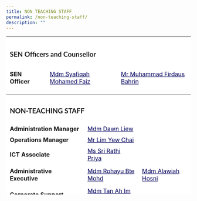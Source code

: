 ```yaml
---
title: NON TEACHING STAFF
permalink: /non-teaching-staff/
description: ""
---
```


<table style="box-sizing: inherit; border-collapse: collapse; border-spacing: 0px; max-width: 100%; height: 142px; width: 867.995px; background-color: rgb(255, 255, 255);" cellpadding="0" cellspacing="0" width="100%" border="0" class="inner-table"><tbody style="box-sizing: inherit;"><tr style="box-sizing: inherit; background: rgb(255, 255, 255); height: 86px;"><td style="box-sizing: inherit; padding: 5px 10px; height: 86px; background-color: rgb(255, 255, 255);" height="20" colspan="3" class="xl65"><h3 style="box-sizing: inherit; font-family: Lato, sans-serif;"><strong style="box-sizing: inherit; font-weight: bold;">SEN Officers and Counsellor</strong></h3></td></tr><tr style="box-sizing: inherit; background: rgb(230, 230, 230);"><td style="box-sizing: inherit; padding: 5px 10px; background-color: rgb(255, 255, 255);"><strong style="box-sizing: inherit; font-weight: bold;"><b style="box-sizing: inherit; font-weight: bold;">SEN Officer</b></strong></td><td style="box-sizing: inherit; padding: 5px 10px; background-color: rgb(255, 255, 255);"><a style="box-sizing: inherit; background-color: transparent; transition: all 0.25s ease-in-out 0s; text-decoration: underline; color: rgb(1, 0, 91);" href="mailto:syafiqah_mohamed_faiz@moe.edu.sg" title="[GMCP] Compose a new mail to Ms Syafiqah Mohamed Faiz">Mdm Syafiqah Mohamed Faiz</a></td><td style="box-sizing: inherit; padding: 5px 10px; background-color: rgb(255, 255, 255);"><a style="box-sizing: inherit; background-color: transparent; transition: all 0.25s ease-in-out 0s; text-decoration: underline; color: rgb(1, 0, 91);" href="mailto:muhammad_firdaus_bahrin@moe.edu.sg">Mr Muhammad Firdaus Bahrin</a></td></tr><tr style="box-sizing: inherit; background: rgb(255, 255, 255); height: 22px;"><td style="box-sizing: inherit; padding: 5px 10px; height: 22px; background-color: rgb(255, 255, 255);" height="20"><strong style="box-sizing: inherit; font-weight: bold;">Counsellor</strong></td><td style="box-sizing: inherit; padding: 5px 10px; height: 22px; background-color: rgb(255, 255, 255);"><a style="box-sizing: inherit; background-color: transparent; transition: all 0.25s ease-in-out 0s; text-decoration: underline; color: rgb(1, 0, 91);" href="https://yunengpri.moe.edu.sg/staff-information/poon_kah_lai_dora@moe.edu.sg">Ms Poon Kah Lai Dora</a></td><td style="box-sizing: inherit; padding: 5px 10px; background-color: rgb(255, 255, 255);">&nbsp;</td></tr></tbody></table>

<table style="box-sizing: inherit; border-collapse: collapse; border-spacing: 0px; max-width: 100%; height: 272px; width: 867.995px; background-color: rgb(255, 255, 255);" cellpadding="0" cellspacing="0" width="100%" border="0" class="inner-table"><tbody style="box-sizing: inherit;"><tr style="box-sizing: inherit; background: rgb(255, 255, 255); height: 22px;"><td style="box-sizing: inherit; padding: 5px 10px; height: 22px; width: 867.995px; background-color: rgb(255, 255, 255);" colspan="3" class="xl65"><h3 style="box-sizing: inherit; font-family: Lato, sans-serif;"><strong style="box-sizing: inherit; font-weight: bold;">NON-TEACHING STAFF</strong></h3></td></tr><tr style="box-sizing: inherit; background: rgb(230, 230, 230); height: 22px;"><td style="box-sizing: inherit; padding: 5px 10px; height: 22px; width: 349.049px; background-color: rgb(255, 255, 255);"><strong style="box-sizing: inherit; font-weight: bold;">Administration Manager</strong></td><td style="box-sizing: inherit; padding: 5px 10px; height: 22px; width: 265.156px; background-color: rgb(255, 255, 255);"><a style="box-sizing: inherit; background-color: transparent; transition: all 0.25s ease-in-out 0s; text-decoration: underline; color: rgb(1, 0, 91);" href="mailto:liew_siew_meng@schools.gov.sg">Mdm Dawn Liew</a></td><td style="box-sizing: inherit; padding: 5px 10px; height: 22px; width: 253.789px; background-color: rgb(255, 255, 255);">&nbsp;</td></tr><tr style="box-sizing: inherit; background: rgb(255, 255, 255); height: 28px;"><td style="box-sizing: inherit; padding: 5px 10px; width: 349.049px; height: 28px; background-color: rgb(255, 255, 255);"><strong style="box-sizing: inherit; font-weight: bold;">Operations Manager</strong></td><td style="box-sizing: inherit; padding: 5px 10px; width: 265.156px; height: 28px; background-color: rgb(255, 255, 255);"><a style="box-sizing: inherit; background-color: transparent; transition: all 0.25s ease-in-out 0s; text-decoration: underline; color: rgb(1, 0, 91);" href="mailto:lim_yew_chai@moe.edu.sg" title="[GMCP] Compose a new mail to Mr Lim Yew Chai">Mr Lim Yew Chai</a></td><td style="box-sizing: inherit; padding: 5px 10px; width: 253.789px; height: 28px; background-color: rgb(255, 255, 255);">&nbsp;</td></tr><tr style="box-sizing: inherit; background: rgb(230, 230, 230); height: 22px;"><td style="box-sizing: inherit; padding: 5px 10px; height: 22px; width: 349.049px; background-color: rgb(255, 255, 255);"><strong style="box-sizing: inherit; font-weight: bold;">ICT Associate</strong></td><td style="box-sizing: inherit; padding: 5px 10px; height: 22px; width: 265.156px; background-color: rgb(255, 255, 255);"><a style="box-sizing: inherit; background-color: transparent; transition: all 0.25s ease-in-out 0s; text-decoration: underline; color: rgb(1, 0, 91);"><span style="box-sizing: inherit;" id="cloakec7acc5fc8769e439c3b7d1cc6fe9cb3">Ms Sri Rathi Priya</span></a></td><td style="box-sizing: inherit; padding: 5px 10px; height: 22px; width: 253.789px; background-color: rgb(255, 255, 255);"><span style="box-sizing: inherit;" id="cloak2e43ee29986c0dec3f7d00e504f08f06">&nbsp;</span></td></tr><tr style="box-sizing: inherit; background: rgb(255, 255, 255); height: 59px;"><td style="box-sizing: inherit; padding: 5px 10px; height: 59px; width: 349.049px; background-color: rgb(255, 255, 255);"><strong style="box-sizing: inherit; font-weight: bold;">Administrative Executive</strong></td><td style="box-sizing: inherit; padding: 5px 10px; height: 59px; width: 265.156px; background-color: rgb(255, 255, 255);"><a style="box-sizing: inherit; background-color: transparent; transition: all 0.25s ease-in-out 0s; text-decoration: underline; color: rgb(1, 0, 91);" href="mailto:rohayu_mohamad@schools.gov.sg" title="[GMCP] Compose a new mail to Mdm Rohayu Bte Mohamad">Mdm Rohayu Bte Mohd</a></td><td style="box-sizing: inherit; padding: 5px 10px; height: 59px; width: 253.789px; background-color: rgb(255, 255, 255);"><a style="box-sizing: inherit; background-color: transparent; transition: all 0.25s ease-in-out 0s; text-decoration: underline; color: rgb(1, 0, 91);" href="mailto:alawiah_hosni@moe.edu.sg">Mdm Alawiah Hosni</a></td></tr><tr style="box-sizing: inherit; background: rgb(230, 230, 230); height: 43px;"><td style="box-sizing: inherit; padding: 5px 10px; height: 43px; width: 349.049px; background-color: rgb(255, 255, 255);"><strong style="box-sizing: inherit; font-weight: bold;">Corporate Support Officers (CSO)<br style="box-sizing: inherit;"><br style="box-sizing: inherit;"></strong></td><td style="box-sizing: inherit; padding: 5px 10px; height: 43px; width: 265.156px; background-color: rgb(255, 255, 255);"><a style="box-sizing: inherit; background-color: transparent; transition: all 0.25s ease-in-out 0s; text-decoration: underline; color: rgb(1, 0, 91);" href="mailto:tan_ah_im_wendy@moe.edu.sg" title="[GMCP] Compose a new mail to Mdm Tan Ah Im Wendy">Mdm Tan Ah Im Wendy</a><br style="box-sizing: inherit;"><a style="box-sizing: inherit; background-color: transparent; transition: all 0.25s ease-in-out 0s; text-decoration: underline; color: rgb(1, 0, 91);" href="mailto:wang_mei_ann@moe.edu.sg">Ms Wang Mei Ann</a></td><td style="box-sizing: inherit; padding: 5px 10px; height: 43px; width: 253.789px; background-color: rgb(255, 255, 255);"><a style="box-sizing: inherit; background-color: transparent; transition: all 0.25s ease-in-out 0s; text-decoration: underline; color: rgb(1, 0, 91);" href="mailto:alicia_tan_ee_kia@moe.edu.sg">Ms Alicia Tan</a><br style="box-sizing: inherit;"><br style="box-sizing: inherit;"></td></tr><tr style="box-sizing: inherit; background: rgb(255, 255, 255); height: 10px;"><td style="box-sizing: inherit; padding: 5px 10px; height: 10px; width: 349.049px; background-color: rgb(255, 255, 255);"><strong style="box-sizing: inherit; font-weight: bold;">Operations Support Officers (OSO)<br style="box-sizing: inherit;"><br style="box-sizing: inherit;"><br style="box-sizing: inherit;"><br style="box-sizing: inherit;"></strong></td><td style="box-sizing: inherit; padding: 5px 10px; height: 10px; width: 265.156px; background-color: rgb(255, 255, 255);"><p style="box-sizing: inherit; font-size: 1em;">Mr Chua Tian Seng<br style="box-sizing: inherit;">Mdm Lee Seok Khim<br style="box-sizing: inherit;">Mr Lam Yong Joon<br style="box-sizing: inherit;">Mr Ong Tiam Chai</p></td><td style="box-sizing: inherit; padding: 5px 10px; height: 10px; width: 253.789px; background-color: rgb(255, 255, 255);"><p style="box-sizing: inherit; font-size: 1em;"><br style="box-sizing: inherit;"><br style="box-sizing: inherit;"></p></td></tr><tr style="box-sizing: inherit; background: rgb(230, 230, 230); height: 22px;"><td style="box-sizing: inherit; padding: 5px 10px; height: 22px; width: 349.049px; background-color: rgb(255, 255, 255);"><strong style="box-sizing: inherit; font-weight: bold;">Printing Assistant</strong></td><td style="box-sizing: inherit; padding: 5px 10px; height: 22px; width: 265.156px; background-color: rgb(255, 255, 255);">Mdm B. Kartiany</td><td style="box-sizing: inherit; padding: 5px 10px; height: 22px; width: 253.789px; background-color: rgb(255, 255, 255);">&nbsp;</td></tr><tr style="box-sizing: inherit; background: rgb(255, 255, 255); height: 22px;"><td style="box-sizing: inherit; padding: 5px 10px; height: 22px; width: 349.049px; background-color: rgb(255, 255, 255);"><strong style="box-sizing: inherit; font-weight: bold;">Desktop Engineer (DE)</strong></td><td style="box-sizing: inherit; padding: 5px 10px; height: 22px; width: 265.156px; background-color: rgb(255, 255, 255);">Mr Shammi Dominic</td><td style="box-sizing: inherit; padding: 5px 10px; height: 22px; width: 253.789px; background-color: rgb(255, 255, 255);">&nbsp;</td></tr><tr style="box-sizing: inherit; background: rgb(230, 230, 230); height: 22px;"><td style="box-sizing: inherit; padding: 5px 10px; height: 22px; width: 349.049px; background-color: rgb(255, 255, 255);"><strong style="box-sizing: inherit; font-weight: bold;">Science Lab Assistant</strong></td><td style="box-sizing: inherit; padding: 5px 10px; height: 22px; width: 265.156px; background-color: rgb(255, 255, 255);">Mdm Faridah Binte Husin</td><td style="box-sizing: inherit; padding: 5px 10px; height: 22px; background-color: rgb(255, 255, 255);">&nbsp;</td></tr><tr style="box-sizing: inherit; background: rgb(255, 255, 255);"><td style="box-sizing: inherit; padding: 5px 10px; width: 349.049px; background-color: rgb(255, 255, 255);"><strong style="box-sizing: inherit; font-weight: bold;">Librarian</strong></td><td style="box-sizing: inherit; padding: 5px 10px; width: 265.156px; background-color: rgb(255, 255, 255);">Mdm Juwita</td></tr></tbody></table>